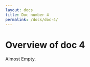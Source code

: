 ```yaml
---
layout: docs
title: Doc number 4
permalink: /docs/doc-4/
---
```


# Overview of doc 4

Almost Empty.
